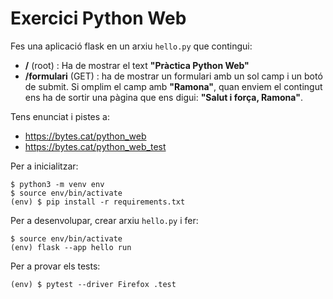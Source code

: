 
# Exercici Python Web

Fes una aplicació flask en un arxiu `hello.py` que contingui:

  * **/** (root) : Ha de mostrar el text **"Pràctica Python Web"**
  * **/formulari** (GET) : ha de mostrar un formulari amb un sol camp i un botó de submit. Si omplim el camp amb **"Ramona"**, quan enviem el contingut ens ha de sortir una pàgina que ens digui: **"Salut i força, Ramona"**.

Tens enunciat i pistes a:

  * https://bytes.cat/python_web
  * https://bytes.cat/python_web_test

Per a inicialitzar:

    $ python3 -m venv env
    $ source env/bin/activate
    (env) $ pip install -r requirements.txt

Per a desenvolupar, crear arxiu `hello.py` i fer:

    $ source env/bin/activate
    (env) flask --app hello run

Per a provar els tests:

    (env) $ pytest --driver Firefox .test

